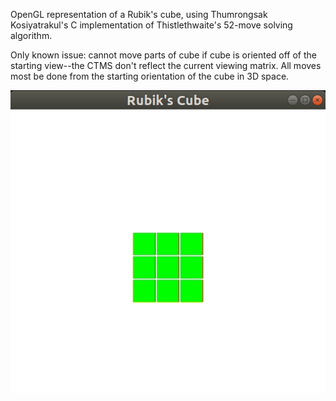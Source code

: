 OpenGL representation of a Rubik's cube, using Thumrongsak Kosiyatrakul's C implementation of Thistlethwaite's 52-move solving algorithm.

Only known issue: cannot move parts of cube if cube is oriented off of the starting view--the CTMS don't reflect the current viewing matrix. All moves most be done from the starting orientation of the cube in 3D space.


![](rubiks-demo.gif)
